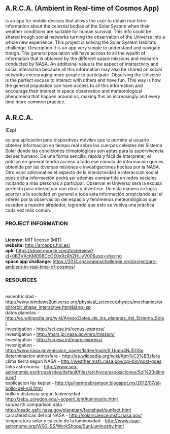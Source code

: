 <h2>A.R.C.A. (Ambient in Real-time of Cosmos App) </h2>
<p>
is an app for mobile devices that allows the user to obtain real-time information about the celestial bodies of the Solar System when their weather conditions are suitable for human survival. This info could be shared trough social networks turning the observation of the Universe into a whole new experience. 
This project is solving the Solar System Habitats challenge.
Description
It is an app very simple to understand and navigate trough. The general population will have access to all the wealth of information that is obtained by the different space missions and research conducted by NASA.
An additional value is the aspect of interactivity and social interaction because all this information may also be shared on social networks encouraging more people to participate. Observing the Universe is the perfect excuse to interact with others and have fun.
This way is how the general population can have access to all this information and encourage their interest in space observation and meteorological phenomena that happen around us, making this an increasingly and every time more common practice.
</p>


<h2>A.R.C.A.</h2> (Esp)
<p>
es una aplicación para dispositivos móviles que le permite al usuario obtener información en tiempo real sobre los cuerpos celestes del Sistema Solar donde las condiciones climatológicas son aptas para la supervivencia del ser humano.
De una forma sencilla, rápida y fácil de interpretar, el público en general tendrá acceso a todo ese cúmulo de información que es obtenido por las diversas misiones e investigaciones hechas por la NASA.
Otro valor adicional es el aspecto de la interactividad e interacción social pues dicha información podrá ser además compartida en redes sociales incitando a más personas a participar. Observar el Universo será la excusa perfecta para interactuar con otros y divertirse.
De esta manera se logra acercar a la sociedad en general a toda esta información propiciando así el interés por la observación del espacio y fenómenos meteorológicos que suceden a nuestro alrededor, logrando que esto se vuelva una práctica cada vez más común.
</p>


<h3>PROJECT INFORMATION</h3>

<br><b>License:</b> MIT license (MIT)
<br><b>website:</b> http://arcapps.hol.es/
<br><b>apk:</b> https://drive.google.com/folderview?id=0B3VXcKM098CcOE0xRzRhZHUyV00&usp=sharing
<br><b>space app challange:</b> https://2014.spaceappschallenge.org/project/arc-ambient-in-real-time-of-cosmos/


<h3>RESOURCES</h3>

<br>excentricidad - http://www.windows2universe.org/physical_science/physics/mechanics/orbit/orbit_shape_interactive.html&lang=sp
<br>datos planetas - http://es.wikipedia.org/wiki/Anexo:Datos_de_los_planetas_del_Sistema_Solar
<br>investigation - http://sci.esa.int/venus-express/
<br>investigation - http://mars.jpl.nasa.gov/mro/mission/
<br>investigation - http://sci.esa.int/mars-express/
<br>investigation - http://www.nasa.gov/mission_pages/ladee/main/#.Uupo4NJ5OSp
<br>determinacion atmosfera - http://es.wikipedia.org/wiki/Atm%C3%B3sfera
<br>clima tierra segun NASA - http://weather.msfc.nasa.gov/cgi-bin/post-goes
<br>links astronomia - http://www.sea-astronomia.es/drupal/sites/default/files/archivos/exposiciones/Sol%20ultima.pdf
<br>explicacion ley kepler - http://guillermoabramson.blogspot.mx/2012/07/el-brillo-del-sol.html
<br>brillo y distancia segun lunimosidad - http://zebu.uoregon.edu/~soper/Light/luminosity.html
<br>sun/earth comparison data - http://nssdc.gsfc.nasa.gov/planetary/factsheet/sunfact.html
<br>caracteristicas del sol NASA - http://solarscience.msfc.nasa.gov/
<br>temperatura solar y calculo de la luminosidad - http://www.eaae-astronomy.org/WG3-SS/WorkShops/SunLuminosity.html